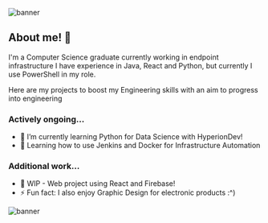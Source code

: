 
![banner](https://github.com/kg980/kg980/assets/60136682/ae68fa2c-3622-42b5-99d3-072a366803a5)
## About me! 👋
I'm a Computer Science graduate currently working in endpoint infrastructure
I have experience in Java, React and Python, but currently I use PowerShell in my role.

Here are my projects to boost my Engineering skills with an aim to progress into engineering

### Actively ongoing...
- 🔭 I’m currently learning Python for Data Science with HyperionDev!
- 🌱 Learning how to use Jenkins and Docker for Infrastructure Automation

### Additional work...
- 🔭 WIP - Web project using React and Firebase!
- ⚡ Fun fact: I also enjoy Graphic Design for electronic products :^)

![banner](https://github.com/kg980/kg980/assets/60136682/8c2e8f38-7a03-4d73-91b4-b1d8213b4f1a)


<!--
**kg980/kg980** is a ✨ _special_ ✨ repository because its `README.md` (this file) appears on your GitHub profile.

Here are some ideas to get you started:

- 🔭 I’m currently working on ...
- 🌱 I’m currently learning ...
- 👯 I’m looking to collaborate on ...
- 🤔 I’m looking for help with ...
- 💬 Ask me about ...
- 📫 How to reach me: ...
- 😄 Pronouns: ...
- ⚡ Fun fact: ...
-->
